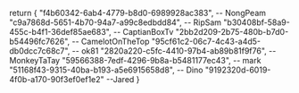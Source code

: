 return {
    "f4b60342-6ab4-4779-b8d0-6989928ac383", -- NongPeam
    "c9a7868d-5651-4b70-94a7-a99c8edbdd84", -- RipSam
    "b30408bf-58a9-455c-b4f1-36def85ae683", -- CaptianBoxTv
    "2bb2d209-2b75-480b-b7d0-b54496fc7626", -- CamelotOnTheTop
    "95cf61c2-06c7-4c43-a4d5-db0dcc7c68c7", -- ok81
    "2820a220-c5fc-4410-97b4-ab89b81f9f76", -- MonkeyTaTay
    "59566388-7edf-4296-9b8a-b5481177ec43", -- mark
    "51168f43-9315-40ba-b193-a5e6915658d8",  -- Dino
    "9192320d-6019-4f0b-a170-90f3ef0ef1e2" --Jared
}
